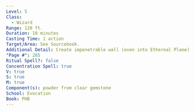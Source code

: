 ```yaml
---
Level: 5
Class:
  - Wizard
Range: 120 ft.
Duration: 10 minutes
Casting Time: 1 action
Target/Area: See Sourcebook.
Additional Detail: Create impenetrable wall (even into Ethereal Plane) only unmade by Disintegrate.
"Page #": 285
Ritual Spell?: false
Concentration Spell: true
V: true
S: true
M: true
Component(s): powder from clear gemstone
School: Evocation
Book: PHB
---
```

